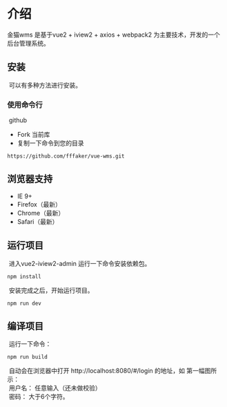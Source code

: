 # 介绍
  金猫wms 是基于vue2 + iview2 + axios + webpack2 为主要技术，开发的一个后台管理系统。</br>
  
## 安装
  可以有多种方法进行安装。
### 使用命令行
  github</br>
* Fork 当前库
* 复制一下命令到您的目录</br>
```
https://github.com/fffaker/vue-wms.git
```
## 浏览器支持
* IE 9+
* Firefox（最新）
* Chrome（最新）
* Safari（最新）
## 运行项目
  进入vue2-iview2-admin 运行一下命令安装依赖包。
```
npm install
```
  安装完成之后，开始运行项目。
```
npm run dev 
```
## 编译项目
  运行一下命令：
```
npm run build
```
  自动会在浏览器中打开 http://localhost:8080/#/login 的地址，如 第一幅图所示：</br>
  用户名： 任意输入（还未做校验）</br>
  密码： 大于6个字符。
